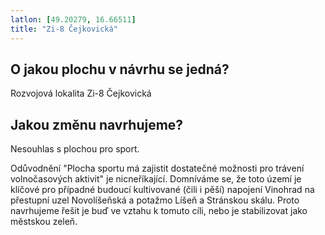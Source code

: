 ```yaml
---
latlon: [49.20279, 16.66511]
title: "Zi-8 Čejkovická"
---
```


## O jakou plochu v návrhu se jedná?

Rozvojová lokalita Zi-8 Čejkovická

## Jakou změnu navrhujeme?

Nesouhlas s plochou pro sport.

Odůvodnění "Plocha sportu má zajistit dostatečné možnosti pro trávení volnočasových aktivit" je nicneříkající. Domníváme se, že toto území je klíčové pro případné budoucí kultivované (čili i pěší) napojení Vinohrad na přestupní uzel Novolíšeňská a potažmo Líšeň a Stránskou skálu. Proto navrhujeme řešit je buď ve vztahu k tomuto cíli, nebo je stabilizovat jako městskou zeleň.

